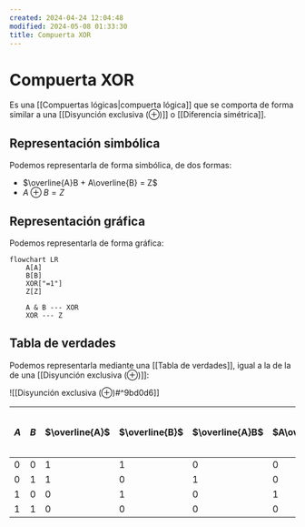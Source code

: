 ```yaml
---
created: 2024-04-24 12:04:48
modified: 2024-05-08 01:33:30
title: Compuerta XOR
---
```


# Compuerta XOR

Es una [[Compuertas lógicas|compuerta lógica]] que se comporta de forma similar a una [[Disyunción exclusiva (⊕)]] o [[Diferencia simétrica]].

## Representación simbólica

Podemos representarla de forma simbólica, de dos formas:

- $\overline{A}B + A\overline{B} = Z$
- $A \oplus B = Z$

## Representación gráfica

Podemos representarla de forma gráfica:

```mermaid
flowchart LR
    A[A]
    B[B]
    XOR["=1"]
    Z[Z]

    A & B --- XOR
    XOR --- Z
```

## Tabla de verdades

Podemos representarla mediante una [[Tabla de verdades]], igual a la de la de una [[Disyunción exclusiva (⊕)]]:

![[Disyunción exclusiva (⊕)#^9bd0d6]]

| $A$ | $B$ | $\overline{A}$ | $\overline{B}$ | $\overline{A}B$ | $A\overline{B}$ | $Z = \overline{A}B + A\overline{B}$ |
| --- | --- | -------------- | -------------- | --------------- | --------------- | ----------------------------------- |
| 0   | 0   | 1              | 1              | 0               | 0               | 0                                   |
| 0   | 1   | 1              | 0              | 1               | 0               | 1                                   |
| 1   | 0   | 0              | 1              | 0               | 1               | 1                                   |
| 1   | 1   | 0              | 0              | 0               | 0               | 0                                   |
